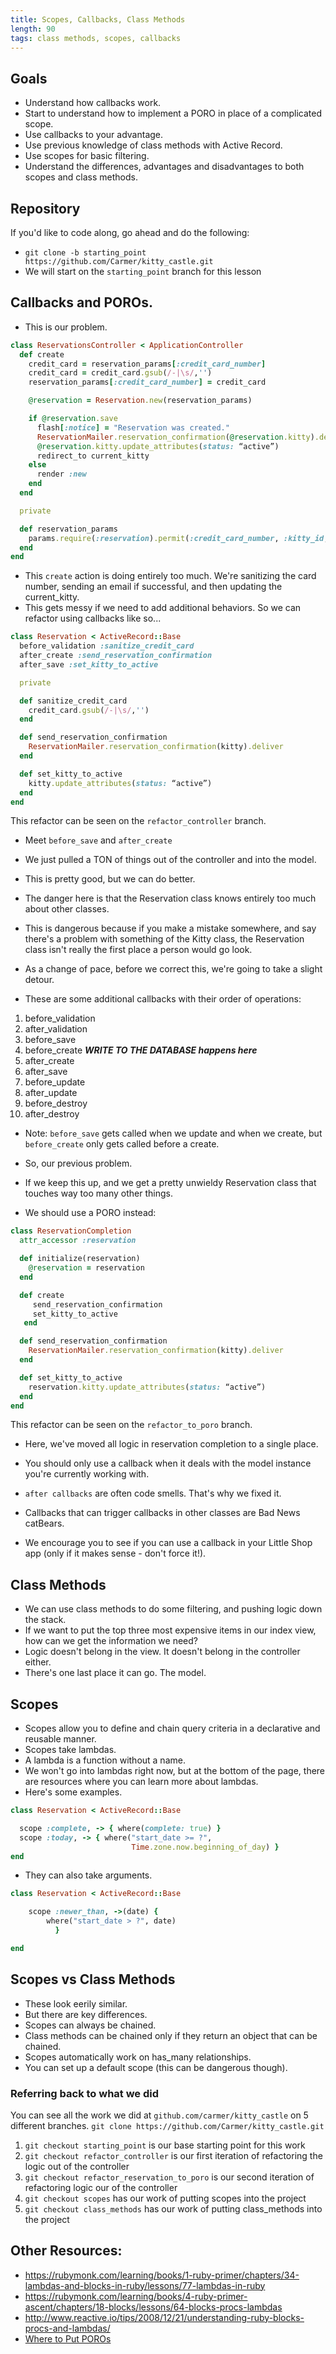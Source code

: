 ```yaml
---
title: Scopes, Callbacks, Class Methods
length: 90
tags: class methods, scopes, callbacks
---
```


## Goals

* Understand how callbacks work.
* Start to understand how to implement a PORO in place of a complicated scope.
* Use callbacks to your advantage.
* Use previous knowledge of class methods with Active Record.
* Use scopes for basic filtering.
* Understand the differences, advantages and disadvantages to both scopes and class methods.

## Repository

If you'd like to code along, go ahead and do the following:

* `git clone -b starting_point https://github.com/Carmer/kitty_castle.git`
* We will start on the `starting_point` branch for this lesson

## Callbacks and POROs.

* This is our problem.


```ruby
class ReservationsController < ApplicationController
  def create
    credit_card = reservation_params[:credit_card_number]
    credit_card = credit_card.gsub(/-|\s/,'')
    reservation_params[:credit_card_number] = credit_card

    @reservation = Reservation.new(reservation_params)

    if @reservation.save
      flash[:notice] = "Reservation was created."
      ReservationMailer.reservation_confirmation(@reservation.kitty).deliver
      @reservation.kitty.update_attributes(status: “active”)
      redirect_to current_kitty
    else
      render :new
    end
  end

  private

  def reservation_params
    params.require(:reservation).permit(:credit_card_number, :kitty_id, :castle_id, :start_date, :end_date )
  end
end
```


* This `create` action is doing entirely too much. We're sanitizing the card number, sending an email if successful, and then updating the current_kitty.
* This gets messy if we need to add additional behaviors. So we can refactor using callbacks like so...


```ruby
class Reservation < ActiveRecord::Base
  before_validation :sanitize_credit_card
  after_create :send_reservation_confirmation
  after_save :set_kitty_to_active

  private

  def sanitize_credit_card
    credit_card.gsub(/-|\s/,'')
  end

  def send_reservation_confirmation
    ReservationMailer.reservation_confirmation(kitty).deliver
  end

  def set_kitty_to_active
    kitty.update_attributes(status: “active”)
  end
end
```

This refactor can be seen on the `refactor_controller` branch.

* Meet `before_save` and `after_create`
* We just pulled a TON of things out of the controller and into the model.
* This is pretty good, but we can do better.
* The danger here is that the Reservation class knows entirely too much about other classes.
* This is dangerous because if you make a mistake somewhere, and say there's a problem with something of the Kitty class, the Reservation class isn't really the first place a person would go look.


* As a change of pace, before we correct this, we're going to take a slight detour.
* These are some additional callbacks with their order of operations:

1. before_validation
2. after_validation
3. before_save
4. before_create ***WRITE TO THE DATABASE happens here***
5. after_create
6. after_save
7. before_update
8. after_update
9. before_destroy
10. after_destroy

* Note: `before_save` gets called when we update and when we create, but `before_create` only gets called before a create.

* So, our previous problem.
* If we keep this up, and we get a pretty unwieldy Reservation class that touches way too many other things.
* We should use a PORO instead:

```ruby
class ReservationCompletion
  attr_accessor :reservation

  def initialize(reservation)
    @reservation = reservation
  end

  def create
     send_reservation_confirmation
     set_kitty_to_active
   end

  def send_reservation_confirmation
    ReservationMailer.reservation_confirmation(kitty).deliver
  end

  def set_kitty_to_active
    reservation.kitty.update_attributes(status: “active”)
  end
end
```

This refactor can be seen on the `refactor_to_poro` branch.

* Here, we've moved all logic in reservation completion to a single place.
* You should only use a callback when it deals with the model instance you're currently working with.
* `after callbacks` are often code smells. That's why we fixed it.
* Callbacks that can trigger callbacks in other classes are Bad News catBears.

* We encourage you to see if you can use a callback in your Little Shop app (only if it makes sense - don't force it!).


## Class Methods

* We can use class methods to do some filtering, and pushing logic down the stack.
* If we want to put the top three most expensive items in our index view, how can we get the information we need?
* Logic doesn't belong in the view. It doesn't belong in the controller either.
* There's one last place it can go. The model.

## Scopes

* Scopes allow you to define and chain query criteria in a declarative and reusable manner.
* Scopes take lambdas.
* A lambda is a function without a name.
* We won't go into lambdas right now, but at the bottom of the page, there are resources where you can learn more about lambdas.
* Here's some examples.

```ruby
class Reservation < ActiveRecord::Base

  scope :complete, -> { where(complete: true) }
  scope :today, -> { where("start_date >= ?",
                           Time.zone.now.beginning_of_day) }
end
```

* They can also take arguments.

```ruby
class Reservation < ActiveRecord::Base

    scope :newer_than, ->(date) {
        where("start_date > ?", date)
          }

end
```

## Scopes vs Class Methods
* These look eerily similar.
* But there are key differences.
* Scopes can always be chained.
* Class methods can be chained only if they return an object that can be chained.
* Scopes automatically work on has_many relationships.
* You can set up a default scope (this can be dangerous though).


### Referring back to what we did

You can see all the work we did at `github.com/carmer/kitty_castle` on 5 different branches. `git clone https://github.com/Carmer/kitty_castle.git`

1. `git checkout starting_point` is our base starting point for this work
2. `git checkout refactor_controller` is our first iteration of refactoring the logic out of the controller
3. `git checkout refactor_reservation_to_poro` is our second iteration of refactoring logic our of the controller
4. `git checkout scopes` has our work of putting scopes into the project
5. `git checkout class_methods` has our work of putting class_methods into the project


## Other Resources:

* https://rubymonk.com/learning/books/1-ruby-primer/chapters/34-lambdas-and-blocks-in-ruby/lessons/77-lambdas-in-ruby
* https://rubymonk.com/learning/books/4-ruby-primer-ascent/chapters/18-blocks/lessons/64-blocks-procs-lambdas
* http://www.reactive.io/tips/2008/12/21/understanding-ruby-blocks-procs-and-lambdas/
* [Where to Put POROs](http://vrybas.github.io/blog/2014/08/15/a-way-to-organize-poros-in-rails/)
